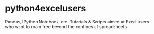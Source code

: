 python4excelusers
=================

Pandas, IPython Notebook, etc. Tutorials &amp; Scripts aimed at Excel users who want to roam free beyond the confines of spreadsheets
